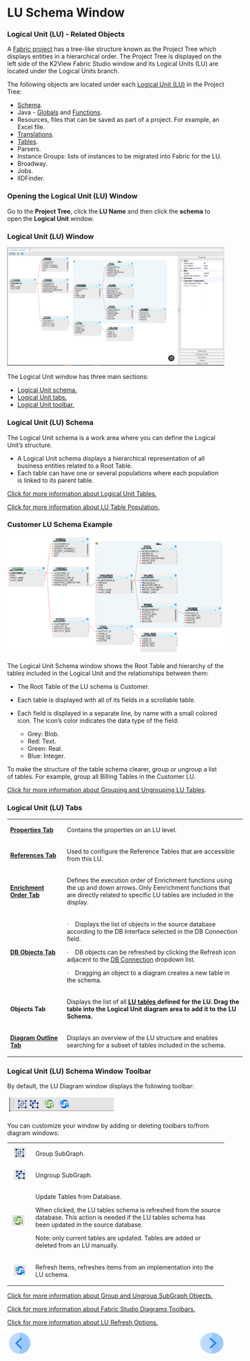 # LU Schema Window

### Logical Unit (LU) - Related Objects
A [Fabric project](/articles/04_fabric_studio/08_fabric_project_tree.md) has a tree-like structure known as the Project Tree which displays entities in a hierarchical order. The Project Tree is displayed on the left side of the K2View Fabric Studio window and its Logical Units (LU) are located under the Logical Units branch.

The following objects are located under each [Logical Unit (LU)](/articles/03_logical_units/01_LU_overview.md) in the Project Tree:
* [Schema](/articles/03_logical_units/03_LU_schema_window.md#logical-unit-lu-schema).
* Java - [Globals](/articles/08_globals/01_globals_overview.md) and [Functions](/articles/07_table_population/08_project_functions.md).
* Resources, files that can be saved as part of a project. For example, an Excel file.
* [Translations](/articles/09_translations/01_translations_overview_and_use_cases.md).
* [Tables](/articles/06_LU_tables/01_LU_tables_overview.md).
* Parsers.
* Instance Groups: lists of instances to be migrated into Fabric for the LU. 
* Broadway.
* Jobs.
* IIDFinder. 

### Opening the Logical Unit (LU) Window
Go to the **Project Tree**, click the **LU Name** and then click the **schema** to open the **Logical Unit** window.

### Logical Unit (LU) Window
![image](/articles/03_logical_units/images/1.3_LU_Schema_WIndow.PNG)


The Logical Unit window has three main sections:
* [Logical Unit schema.](/articles/03_logical_units/03_LU_schema_window.md#logical-unit-lu-schema)
* [Logical Unit tabs.](/articles/03_logical_units/03_LU_schema_window.md#logical-unit-lu-tabs)
* [Logical Unit toolbar.](/articles/03_logical_units/03_LU_schema_window.md#logical-unit-lu-schema-window-toolbar) 

### Logical Unit (LU) Schema
The Logical Unit schema is a work area where you can define the Logical Unit’s structure. 
* A Logical Unit schema displays a hierarchical representation of all business entities related to a Root Table. 
* Each table can have one or several populations where each population is linked to its parent table.


[Click for more information about Logical Unit Tables.](/articles/06_LU_tables/01_LU_tables_overview.md)

[Click for more information about LU Table Population.](/articles/07_table_population/01_table_population_overview.md)

### Customer LU Schema Example 

![image](/articles/03_logical_units/images/1.4_LU_schema_example.png)

The Logical Unit Schema window shows the Root Table and hierarchy of the tables included in the Logical Unit and the relationships between them:
* The Root Table of the LU schema is Customer. 
* Each table is displayed with all of its fields in a scrollable table.
* Each field is displayed in a separate line, by name with a small colored icon. The icon’s color indicates the data type of the field:

    * Grey: Blob.
    * Red: Text.
    * Green: Real.
    * Blue: Integer.

To make the structure of the table schema clearer, group or ungroup a list of tables. For example, group all Billing Tables in the Customer LU.

[Click for more information about Grouping and Ungrouping LU Tables](/articles/03_logical_units/16_LU_schema_group_and_ungroup_tables.md).

### Logical Unit (LU) Tabs

<table style="width: 547px;">
<tbody>
<tr style="mso-yfti-irow: 0; mso-yfti-firstrow: yes; mso-prop-change: 'Einav Velan' 20200412T1629;">
<td style="width: 119px;">
<p><a href="/articles/03_logical_units/04_LU_properties.md"><b>Properties Tab<b></a>
</td>
<td style="width: 414px;">
<p>Contains the properties on an LU level.</p>
</td>
</tr>
<tr style="mso-yfti-irow: 1; mso-prop-change: 'Einav Velan' 20200412T1629;">
<td style="width: 119px;">
<p><strong><a href="/articles/03_logical_units/15_LU_schema_edit_reference_tab.md">References Tab</a></p>
</td>
<td style="width: 414px;">
<p>Used to configure the Reference Tables that are accessible from this LU.</p>
</td>
</tr>
<tr style="mso-yfti-irow: 2; mso-prop-change: 'Einav Velan' 20200412T1629;">
<td style="width: 119px;">
<p><a href="/articles/03_logical_units/14_edit%20enrichment%20order.md"><b>Enrichment Order Tab<b></p>
</td>
<td style="width: 414px;">
<p>Defines the execution order of Enrichment functions using the up and down arrows. Only Eenrichment functions that are directly related to specific LU tables are included in the display. </p>

</td>
</tr>
<tr style="mso-yfti-irow: 3; mso-prop-change: 'Einav Velan' 20200412T1629;">
<td style="width: 119px;">
<p><a href="/articles/05_DB_interfaces/03_DB_interfaces_overview.md"><b>DB Objects Tab<b></p>
</td>
<td style="width: 414px;">
<p>&middot;&nbsp;&nbsp;&nbsp; Displays the list of objects in the source database according to the DB Interface selected in the DB Connection field.</p>
<p>&middot;&nbsp;&nbsp;&nbsp; DB objects can be refreshed by clicking the Refresh icon adjacent to the <a href="/articles/05_DB_interfaces/04_creating_a_new_database_interface.md">DB Connection</a> dropdown list.</p>
<p>&middot;&nbsp;&nbsp;&nbsp; Dragging an object to a diagram creates a new table in the schema. &nbsp;</p>
</td>
</tr>
<tr style="mso-yfti-irow: 4; mso-prop-change: 'Einav Velan' 20200412T1629;">
<td style="width: 119px;">
<p><strong>Objects Tab</strong></p>
</td>
<td style="width: 414px;">
<p>Displays the list of all <a href="/articles/06_LU_tables/01_LU_tables_overview.md"><b>LU tables<b> </a> defined for the LU. Drag the table into the Logical Unit diagram area to add it to the LU Schema.</p>
</td>
</tr>
<tr style="mso-yfti-irow: 5; mso-yfti-lastrow: yes; mso-prop-change: 'Einav Velan' 20200412T1629;">
<td style="width: 119px;">
<p><strong><a href="/articles/12_LU_navigation/01_Navigating_an_LU_schema.md#how-do-i-use-the-diagram-outline">Diagram Outline Tab</strong></a></p>
</td>
<td style="width: 414px;">
<p>Displays an overview of the LU structure and enables searching for a subset of tables included in the schema.</p>
</td>
</tr>
</tbody>
</table>



### Logical Unit (LU) Schema Window Toolbar
By default, the LU Diagram window displays the following toolbar:

![image](/articles/03_logical_units/images/1.3_LU_window_icons.png)

You can customize your window by adding or deleting toolbars to/from diagram windows:

<table>
<tbody>
<tr>
<td width="60">&nbsp; <img src="/articles/03_logical_units/images/1.3_logical_unit_schema_window_table_icon_1.png" alt="" /></td>
<td width="557">
<p>Group SubGraph.</p>
</td>
</tr>
<tr>
<td width="60">&nbsp; <img src="/articles/03_logical_units/images/1.3_logical_unit_schema_window_table_icon_2.png"/></td>
<td width="557">
<p>Ungroup SubGraph.</p>
</td>
</tr>
<tr>
<td width="60">&nbsp;<img src="/articles/03_logical_units/images/1.3_logical_unit_schema_window_table_icon_3.png" alt="" /></td>
<td width="557">
<p>Update Tables from Database.</p>
<p>When clicked, the LU tables schema is refreshed from the source database. This action is needed if the LU tables schema has been updated in the source database.</p>
<p>Note: only current tables are updated. Tables are added or deleted from an LU manually.</p>
</td>
</tr>
<tr>
<td width="60">&nbsp; <img src="/articles/03_logical_units/images/1.3_logical_unit_schema_window_table_icon_4.png" alt="" </td>
<td width="557">
<p>Refresh Items, refreshes items from an implementation into the LU schema.</p>
</td>
</tr>
</tbody>
</table>


[Click for more information about Group and Ungroup SubGraph Objects.](/articles/03_logical_units/16_LU_schema_group_and_ungroup_tables.md)

[Click for more information about Fabric Studio Diagrams Toolbars.](/articles/04_fabric_studio/03_diagram_and_toolbars.md)

[Click for more information about LU Refresh Options.](/articles/03_logical_units/18_LU_schema_refresh_LU_options.md)

[![Previous](/articles/images/Previous.png)](/articles/03_logical_units/02_create_a_logical_unit_flow.md)[<img align="right" width="60" height="54" src="/articles/images/Next.png">](/articles/03_logical_units/04_LU_properties.md)
